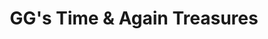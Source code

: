 ---
title: "GG's Time & Again Treasures"
url: /fawn-grove/ggs-time-und-again-treasures/
shop: Antiquitäten
---
